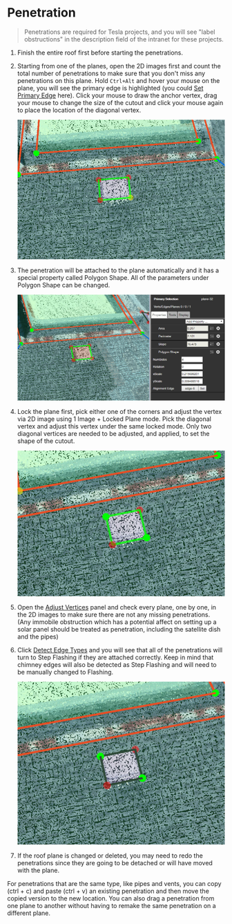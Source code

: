 # Penetration

> Penetrations are required for Tesla projects, and you will see "label obstructions" in the description field of the intranet for these projects.

1. Finish the entire roof first before starting the penetrations.
2. Starting from one of the planes, open the 2D images first and count the total number of penetrations to make sure that you don't miss any penetrations on this plane. Hold `Ctrl+Alt` and hover your mouse on the plane, you will see the primary edge is highlighted \(you could [Set Primary Edge](../tools/set-primary-edge.md) here\). Click your mouse to draw the anchor vertex, drag your mouse to change the size of the cutout and click your mouse again to place the location of the diagonal vertex.

   ![](../.gitbook/assets/penetration1%20%281%29.jpg)

3. The penetration will be attached to the plane automatically and it has a special property called Polygon Shape. All of the parameters under Polygon Shape can be changed.

   ![](../.gitbook/assets/penetration2%20%281%29.jpg)

4. Lock the plane first, pick either one of the corners and adjust the vertex via 2D image using 1 Image + Locked Plane mode. Pick the diagonal vertex and adjust this vertex under the same locked mode. Only two diagonal vertices are needed to be adjusted, and applied, to set the shape of the cutout.

   ![](../.gitbook/assets/penetration3%20%281%29.jpg)

5. Open the [Adjust Vertices](../advanced-function/#adjust-vertices) panel and check every plane, one by one, in the 2D images to make sure there are not any missing penetrations. \(Any immobile obstruction which has a potential affect on setting up a solar panel should be treated as penetration, including the satellite dish and the pipes\)
6. Click [Detect Edge Types](../tools/#detect-edge-types) and you will see that all of the penetrations will turn to Step Flashing if they are attached correctly. Keep in mind that chimney edges will also be detected as Step Flashing and will need to be manually changed to Flashing.

   ![](../.gitbook/assets/penetration4.jpg)

7. If the roof plane is changed or deleted, you may need to redo the penetrations since they are going to be detached or will have moved with the plane.

For penetrations that are the same type, like pipes and vents, you can copy \(ctrl + c\) and paste \(ctrl + v\) an existing penetration and then move the copied version to the new location. You can also drag a penetration from one plane to another without having to remake the same penetration on a different plane.

